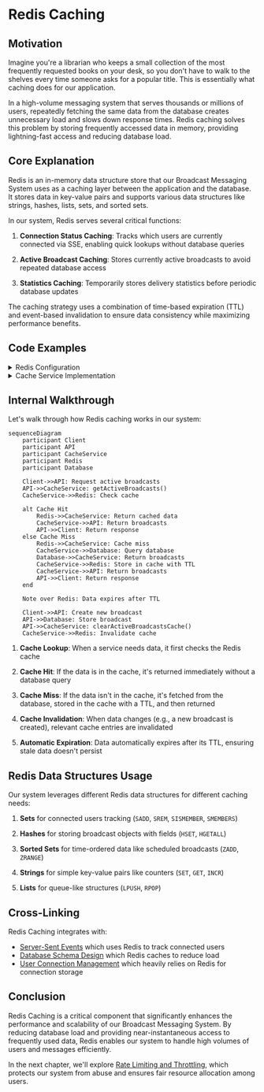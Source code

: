 # Redis Caching

## Motivation

Imagine you're a librarian who keeps a small collection of the most frequently requested books on your desk, so you don't have to walk to the shelves every time someone asks for a popular title. This is essentially what caching does for our application.

In a high-volume messaging system that serves thousands or millions of users, repeatedly fetching the same data from the database creates unnecessary load and slows down response times. Redis caching solves this problem by storing frequently accessed data in memory, providing lightning-fast access and reducing database load.

## Core Explanation

Redis is an in-memory data structure store that our Broadcast Messaging System uses as a caching layer between the application and the database. It stores data in key-value pairs and supports various data structures like strings, hashes, lists, sets, and sorted sets.

In our system, Redis serves several critical functions:

1. **Connection Status Caching**: Tracks which users are currently connected via SSE, enabling quick lookups without database queries

2. **Active Broadcast Caching**: Stores currently active broadcasts to avoid repeated database access

4. **Statistics Caching**: Temporarily stores delivery statistics before periodic database updates

The caching strategy uses a combination of time-based expiration (TTL) and event-based invalidation to ensure data consistency while maximizing performance benefits.

## Code Examples

<details>
<summary>Redis Configuration</summary>

- **<mcsymbol name="RedisConfig" filename="RedisConfig.java" path="c:\Users\Srini\ws\Notification-SSE-GLM-Flux\broadcast-microservice\broadcast-shared\src\main\java\com\example\broadcast\shared\config\RedisConfig.java" startline="13" type="class"></mcsymbol>**: This class configures various `RedisTemplate` beans for different data types, setting up serializers for keys and values. TTLs for cached data are managed directly within the `CacheService` implementation.

```java
// Excerpt from RedisConfig.java
@Configuration
public class RedisConfig {

    @Bean
    public RedisTemplate<String, UserConnectionInfo> userConnectionInfoRedisTemplate(RedisConnectionFactory connectionFactory, ObjectMapper objectMapper) {
        RedisTemplate<String, UserConnectionInfo> template = new RedisTemplate<>();
        template.setConnectionFactory(connectionFactory);
        Jackson2JsonRedisSerializer<UserConnectionInfo> serializer = new Jackson2JsonRedisSerializer<>(objectMapper, UserConnectionInfo.class);
        template.setKeySerializer(new StringRedisSerializer());
        template.setValueSerializer(serializer);
        template.setHashKeySerializer(new StringRedisSerializer());
        template.setHashValueSerializer(serializer);
        return template;
    }

    @Bean
    public RedisTemplate<String, List<UserMessageInfo>> userMessagesRedisTemplate(RedisConnectionFactory connectionFactory, ObjectMapper objectMapper) {
        RedisTemplate<String, List<UserMessageInfo>> template = new RedisTemplate<>();
        template.setConnectionFactory(connectionFactory);
        
        JavaType type = objectMapper.getTypeFactory().constructCollectionType(List.class, UserMessageInfo.class);
        Jackson2JsonRedisSerializer<List<UserMessageInfo>> serializer = new Jackson2JsonRedisSerializer<>(objectMapper, type);

        template.setKeySerializer(new StringRedisSerializer());
        template.setValueSerializer(serializer);
        return template;
    }

    // ... other RedisTemplate bean configurations
}
```
</details>

<details>
<summary>Cache Service Implementation</summary>

`CacheService` is an interface, and <mcsymbol name="RedisCacheService" filename="RedisCacheService.java" path="c:\Users\Srini\ws\Notification-SSE-GLM-Flux\broadcast-microservice\broadcast-shared\src\main\java\com\example\broadcast\shared\service\cache\RedisCacheService.java" startline="20" type="class"></mcsymbol> is its concrete implementation, handling various caching operations with Redis. It manages user connection information, user messages, pending events, broadcast statistics, and active broadcasts, with TTLs applied directly within the service.

```java
// Excerpt from RedisCacheService.java
@Service
@RequiredArgsConstructor
@Slf4j
public class RedisCacheService implements CacheService {

    private final RedisTemplate<String, UserConnectionInfo> userConnectionInfoRedisTemplate;
    private final RedisTemplate<String, List<UserMessageInfo>> userMessagesRedisTemplate;
    private final RedisTemplate<String, List<PendingEventInfo>> pendingEventsRedisTemplate;
    private final RedisTemplate<String, UserConnectionInfo> userConnectionRedisTemplate;
    private final RedisTemplate<String, BroadcastStatsInfo> broadcastStatsRedisTemplate;
    private final RedisTemplate<String, BroadcastMessage> broadcastMessageRedisTemplate;
    private final RedisTemplate<String, List<BroadcastMessage>> activeGroupBroadcastsRedisTemplate;

    // ... other fields and methods

    @Override
    public void registerUserConnection(String userId, String connectionId, String podId) {
        UserConnectionInfo connectionInfo = new UserConnectionInfo(userId, connectionId, podId, ZonedDateTime.now(), ZonedDateTime.now());
        String userKey = USER_CONNECTION_KEY_PREFIX + userId;
        // TTL of 1 hour for user connection info
        userConnectionInfoRedisTemplate.opsForValue().set(userKey, connectionInfo, 1, TimeUnit.HOURS);
        stringRedisTemplate.opsForSet().add(ONLINE_USERS_KEY, userId);

        UserConnectionInfo connectionInfo = new UserConnectionInfo(userId, connectionId, podId, ZonedDateTime.now());
        String connectionKey = USER_CONNECTION_KEY_PREFIX + connectionId;
        // TTL of 30 minutes for user connection info
        userConnectionRedisTemplate.opsForValue().set(connectionKey, connectionInfo, 30, TimeUnit.MINUTES);
        log.debug("User connection and connection registered in Redis: {} on pod {}", userId, podId);
    }

    @Override
    public void cacheUserMessages(String userId, List<UserMessageInfo> messages) {
        // TTL of 24 hours for user messages
        userMessagesRedisTemplate.opsForValue().set(USER_MESSAGES_KEY_PREFIX + userId, messages, 24, TimeUnit.HOURS);
    }

    @Override
    public void cachePendingEvent(MessageDeliveryEvent event) {
        String key = PENDING_EVENTS_KEY_PREFIX + event.getUserId();
        PendingEventInfo pendingEvent = new PendingEventInfo(event.getEventId(), event.getBroadcastId(), event.getEventType(), event.getTimestamp(), event.getMessage());
        List<PendingEventInfo> pendingEvents = pendingEventsRedisTemplate.opsForValue().get(key);
        if (pendingEvents == null) {
            pendingEvents = new ArrayList<>();
        }
        pendingEvents.add(pendingEvent);
        // TTL of 6 hours for pending events
        pendingEventsRedisTemplate.opsForValue().set(key, pendingEvents, 6, TimeUnit.HOURS);
    }

    @Override
    public void cacheBroadcastStats(String statsKey, BroadcastStatsInfo stats) {
        // TTL of 5 minutes for broadcast statistics
        broadcastStatsRedisTemplate.opsForValue().set(BROADCAST_STATS_KEY_PREFIX + statsKey, stats, 5, TimeUnit.MINUTES);
    }

    // ... other methods
}
```
</details>

## Internal Walkthrough

Let's walk through how Redis caching works in our system:

```mermaid
sequenceDiagram
    participant Client
    participant API
    participant CacheService
    participant Redis
    participant Database
    
    Client->>API: Request active broadcasts
    API->>CacheService: getActiveBroadcasts()
    CacheService->>Redis: Check cache
    
    alt Cache Hit
        Redis->>CacheService: Return cached data
        CacheService->>API: Return broadcasts
        API->>Client: Return response
    else Cache Miss
        Redis->>CacheService: Cache miss
        CacheService->>Database: Query database
        Database->>CacheService: Return broadcasts
        CacheService->>Redis: Store in cache with TTL
        CacheService->>API: Return broadcasts
        API->>Client: Return response
    end
    
    Note over Redis: Data expires after TTL
    
    Client->>API: Create new broadcast
    API->>Database: Store broadcast
    API->>CacheService: clearActiveBroadcastsCache()
    CacheService->>Redis: Invalidate cache
```

1. **Cache Lookup**: When a service needs data, it first checks the Redis cache

2. **Cache Hit**: If the data is in the cache, it's returned immediately without a database query

3. **Cache Miss**: If the data isn't in the cache, it's fetched from the database, stored in the cache with a TTL, and then returned

4. **Cache Invalidation**: When data changes (e.g., a new broadcast is created), relevant cache entries are invalidated

5. **Automatic Expiration**: Data automatically expires after its TTL, ensuring stale data doesn't persist

## Redis Data Structures Usage

Our system leverages different Redis data structures for different caching needs:

1. **Sets** for connected users tracking (`SADD`, `SREM`, `SISMEMBER`, `SMEMBERS`)

2. **Hashes** for storing broadcast objects with fields (`HSET`, `HGETALL`)

3. **Sorted Sets** for time-ordered data like scheduled broadcasts (`ZADD`, `ZRANGE`)

4. **Strings** for simple key-value pairs like counters (`SET`, `GET`, `INCR`)

5. **Lists** for queue-like structures (`LPUSH`, `RPOP`)

## Cross-Linking

Redis Caching integrates with:

- [Server-Sent Events](02_server_sent_events.md) which uses Redis to track connected users
- [Database Schema Design](06_database_schema_design.md) which Redis caches to reduce load
- [User Connection Management](04_user_connection_management1.md) which heavily relies on Redis for connection storage


## Conclusion

Redis Caching is a critical component that significantly enhances the performance and scalability of our Broadcast Messaging System. By reducing database load and providing near-instantaneous access to frequently used data, Redis enables our system to handle high volumes of users and messages efficiently.

In the next chapter, we'll explore [Rate Limiting and Throttling](06_rate_limiting_and_throttling.md), which protects our system from abuse and ensures fair resource allocation among users.